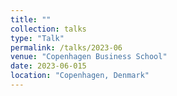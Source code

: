 ```yaml
---
title: ""
collection: talks
type: "Talk"
permalink: /talks/2023-06
venue: "Copenhagen Business School"
date: 2023-06-015
location: "Copenhagen, Denmark"
---
```

